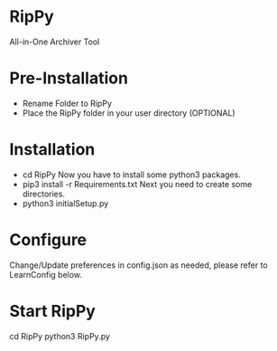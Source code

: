 # RipPy
All-in-One Archiver Tool

# Pre-Installation
* Rename Folder to RipPy
* Place the RipPy folder in your user directory (OPTIONAL)

# Installation
* cd RipPy
Now you have to install some python3 packages.
* pip3 install -r Requirements.txt
Next you need to create some directories.
* python3 initialSetup.py

# Configure
Change/Update preferences in config.json as needed, please refer to LearnConfig below.

# Start RipPy
cd RipPy 
python3 RipPy.py
